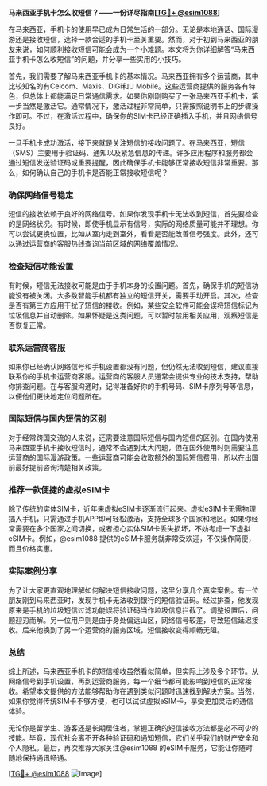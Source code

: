 **马来西亚手机卡怎么收短信？——一份详尽指南[[TG💪+ @esim1088](https://t.me/s/esim1088)]**

在马来西亚，手机卡的使用早已成为日常生活的一部分。无论是本地通话、国际漫游还是接收短信，选择一款合适的手机卡至关重要。然而，对于初到马来西亚的朋友来说，如何顺利接收短信可能会成为一个小难题。本文将为你详细解答“马来西亚手机卡怎么收短信”的问题，并分享一些实用的小技巧。

首先，我们需要了解马来西亚手机卡的基本情况。马来西亚拥有多个运营商，其中比较知名的有Celcom、Maxis、DiGi和U Mobile。这些运营商提供的服务各有特色，但总体上都能满足日常通信需求。如果你刚刚购买了一张马来西亚手机卡，第一步当然是激活它。通常情况下，激活过程非常简单，只需按照说明书上的步骤操作即可。不过，在激活过程中，确保你的SIM卡已经正确插入手机，并且网络信号良好。

一旦手机卡成功激活，接下来就是关注短信的接收问题了。在马来西亚，短信（SMS）主要用于验证码、通知以及紧急信息的传递。许多应用程序和服务都会通过短信发送验证码或重要提醒，因此确保手机卡能够正常接收短信非常重要。那么，如何确认自己的手机卡是否能正常接收短信呢？

### 确保网络信号稳定

短信的接收依赖于良好的网络信号。如果你发现手机卡无法收到短信，首先要检查的是网络状况。有时候，即使手机显示有信号，实际的网络质量可能并不理想。你可以尝试更换位置，比如从室内走到室外，看看是否能改善信号强度。此外，还可以通过运营商的客服热线查询当前区域的网络覆盖情况。

### 检查短信功能设置

有时候，短信无法接收可能是由于手机本身的设置问题。首先，确保手机的短信功能没有被关闭。大多数智能手机都有独立的短信开关，需要手动开启。其次，检查是否有第三方应用干扰了短信的接收。例如，某些安全软件可能会误将短信标记为垃圾信息并自动删除。如果怀疑是这类问题，可以暂时禁用相关应用，观察短信是否恢复正常。

### 联系运营商客服

如果你已经确认网络信号和手机设置都没有问题，但仍然无法收到短信，建议直接联系你的手机卡运营商客服。运营商的客服人员通常会提供专业的技术支持，帮助你排查问题。在与客服沟通时，记得准备好你的手机号码、SIM卡序列号等信息，以便他们更快地定位问题所在。

### 国际短信与国内短信的区别

对于经常跨国交流的人来说，还需要注意国际短信与国内短信的区别。在国内使用马来西亚手机卡接收短信时，通常不会遇到太大问题，但在国外使用时则需要注意运营商的国际漫游政策。一些运营商可能会收取额外的国际短信费用，所以在出国前最好提前咨询清楚相关政策。

### 推荐一款便捷的虚拟eSIM卡

除了传统的实体SIM卡，近年来虚拟eSIM卡逐渐流行起来。虚拟eSIM卡无需物理插入手机，只需通过手机APP即可轻松激活，支持全球多个国家和地区。如果你经常需要在多个国家之间切换，或者担心实体SIM卡丢失损坏，不妨考虑一下虚拟eSIM卡。例如，@esim1088 提供的eSIM卡服务就非常受欢迎，不仅操作简便，而且价格实惠。

### 实际案例分享

为了让大家更直观地理解如何解决短信接收问题，这里分享几个真实案例。有一位朋友刚到马来西亚时，发现手机卡无法收到银行的短信验证码。经过排查，他发现原来是手机的垃圾短信过滤功能误将验证码当作垃圾信息拦截了。调整设置后，问题迎刃而解。另一位用户则是由于身处偏远山区，网络信号较差，导致短信延迟接收。后来他换到了另一个运营商的服务区域，短信接收变得顺畅无阻。

### 总结

综上所述，马来西亚手机卡的短信接收虽然看似简单，但实际上涉及多个环节。从网络信号到手机设置，再到运营商服务，每一个细节都可能影响到短信的正常接收。希望本文提供的方法能够帮助你在遇到类似问题时迅速找到解决方案。当然，如果你觉得传统SIM卡不够方便，也可以试试虚拟eSIM卡，享受更加灵活的通信体验。

无论你是留学生、游客还是长期居住者，掌握正确的短信接收方法都是必不可少的技能。毕竟，现代社会离不开各种验证码和通知短信，它们关乎我们的财产安全和个人隐私。最后，再次推荐大家关注@esim1088 的eSIM卡服务，它能让你随时随地保持通讯畅通。

[[TG💪+ @esim1088](https://t.me/s/esim1088) ![Image](https://i.postimg.cc/4NQfJmqS/Snipaste-2025-05-13-00-14-12.png)]
